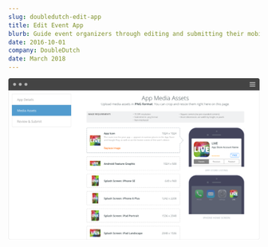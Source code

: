 ```yaml
---
slug: doubledutch-edit-app
title: Edit Event App
blurb: Guide event organizers through editing and submitting their mobile event app
date: 2016-10-01
company: DoubleDutch
date: March 2018
---
```


<div class='sampleImage'>
  <img src='sample.png' alt='DoubleDutch Edit App' />
</div>
